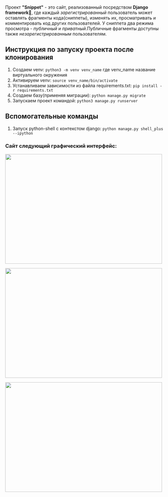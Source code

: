 Проект **"Snippet"** - это сайт, реализовaнный посредством **Django framework**🐍, где каждый *зарегистрированный* пользователь может оставлять фрагменты кода(сниппеты), изменять их, просматривать и комментировать код других пользователей. У сниппета два режима просмотра - *публичный* и *приватный*.Публичные фрагменты доступны также *незарегистрированным* пользователям.


## Инструкция по запуску проекта после клонирования

1. Создаем venv: `python3 -m venv venv_name`
где venv_name название виртуального окружения
2. Активируем venv: `source venv_name/bin/activate`
3. Устанавливаем зависимости из файла requirements.txt: `pip install -r requirements.txt`
4. Создаем базу(применяя миграции): `python manage.py migrate`
5. Запускаем проект командой: `python3 manage.py runserver`

## Вспомогательные команды
1. Запуск python-shell с контекстом django: `python manage.py shell_plus --ipython`

### Сайт следующий графический интерфейс:
<p>
  <img width="500" height="350" src="https://github.com/chuania/Snippets/blob/main/overview/screen1">
</p>
<p></p>
<p>
  <img width="500" height="350" src="https://github.com/chuania/Snippets/blob/main/overview/screen2">
</p>
<p></p>
<p>
  <img width="500" height="350" src="https://github.com/chuania/Snippets/blob/main/overview/screen3">
</p>